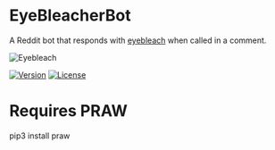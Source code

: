 # EyeBleacherBot
A Reddit bot that responds with [eyebleach](https://www.urbandictionary.com/define.php?term=eye+bleach) when called in a comment.

![Eyebleach](https://i.imgur.com/JvwRSB6.jpeg)

[![Version](https://poser.pugx.org/balrok/web_video/version)](//packagist.org/packages/balrok/web_video)
[![License](https://poser.pugx.org/ali-irawan/xtra/license.svg)](https://poser.pugx.org/ali-irawan/xtra/license.svg)

# Requires PRAW

pip3 install praw
